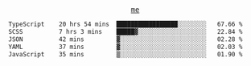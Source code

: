 <p align="center">
  <samp>
    <a href="https://yiwwhl.com">me</a>
  </samp>
</p>

<!--START_SECTION:waka-->

```txt
TypeScript    20 hrs 54 mins  █████████████████░░░░░░░░   67.66 %
SCSS          7 hrs 3 mins    █████▓░░░░░░░░░░░░░░░░░░░   22.84 %
JSON          42 mins         ▓░░░░░░░░░░░░░░░░░░░░░░░░   02.28 %
YAML          37 mins         ▓░░░░░░░░░░░░░░░░░░░░░░░░   02.03 %
JavaScript    35 mins         ▒░░░░░░░░░░░░░░░░░░░░░░░░   01.90 %
```

<!--END_SECTION:waka-->